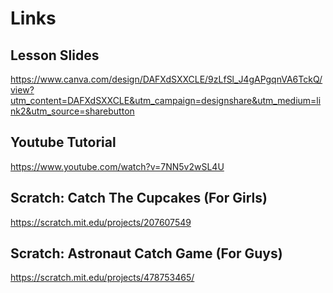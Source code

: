 # Links 

## Lesson Slides
https://www.canva.com/design/DAFXdSXXCLE/9zLfSl_J4gAPgqnVA6TckQ/view?utm_content=DAFXdSXXCLE&utm_campaign=designshare&utm_medium=link2&utm_source=sharebutton

## Youtube Tutorial
https://www.youtube.com/watch?v=7NN5v2wSL4U

## Scratch: Catch The Cupcakes (For Girls)
https://scratch.mit.edu/projects/207607549

## Scratch: Astronaut Catch Game (For Guys)
https://scratch.mit.edu/projects/478753465/
